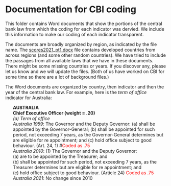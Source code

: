 # Documentation for CBI coding

<p>This folder contains Word documents that show the portions of the central bank law from which the coding for each indicator was dervied. We include this information to make our coding of each indicator transparent. </p>

<p>The documents are broadly organized by region, as indicated by the file name. The <a href='scores2021_pt1.docx'>scores2021_pt1.docx</a> file contains developed countries from across regions (and some other random countries). We have tried to include the passages from all available laws that we have in these documents. There might be some missing countries or years. If you discover any, please let us know and we will update the files. (Both of us have worked on CBI for some time so there are a lot of background files.)</p>

<p>The Word documents are organized by country, then indicator and then the year of the central bank law. For example, here is the <i>term of office</i> indicator for Australia:<br>
<ul><b>AUSTRALIA</b><br>
<b>Chief Executive Officer (weight = .20)</b><br>
<i>(a)	Term of office</i><br>
<i>Australia 1959</i>: The Governor and the Deputy Governor: (a) shall be appointed by the Governor-General; (b) shall be appointed for such period, not exceeding 7 years, as the Governor-General determines but are eligible for re appointment; and (c) hold office subject to good behaviour. (Art. 24, 1) #<span style="color:red;">Coded as .75</span><br>
<i>Australia 2010</i>: (1)  The Governor and the Deputy Governor: <br>
 (a)  are to be appointed by the Treasurer; and<br>
 (b)  shall be appointed for such period, not exceeding 7 years, as the Treasurer determines but are eligible for re appointment; and<br>
 (c)  hold office subject to good behaviour. (Article 24) <span style="color:red;">Coded as .75</span><br>
<i>Australia 2021</i>: No change since 2010</ul>
